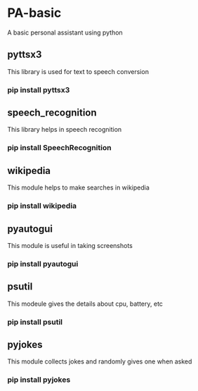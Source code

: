 # PA-basic
A basic personal assistant using python

## pyttsx3 
This library is used for text to speech conversion 
### pip install pyttsx3

## speech_recognition 
This library helps in speech recognition 
### pip install SpeechRecognition

## wikipedia 
This module helps to make searches in wikipedia 
### pip install wikipedia

## pyautogui 
This module is useful in taking screenshots 
### pip install pyautogui

## psutil 
This modeule gives the details about cpu, battery, etc 
### pip install psutil

## pyjokes 
This module collects jokes and randomly gives one when asked 
### pip install pyjokes
